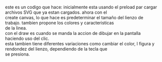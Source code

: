 este es un codigo que hace: inicialmente esta usando el preload par cargar archivos SVG que ya estan cargados. ahora con el  
create canvas, lo que hace es predeterminar el tamaño del lienzo de trabajo. tambien propone los colores y caracteristicas  
de la linea.  
con el draw es cuando se manda la accion de dibujar en la pantalla haciendo uso del clic.  
esta tambien tiene diferentes variaciones como cambiar el color, l figura y rendondez del lienzo, dependiendo de la tecla que  
se presiona.  
